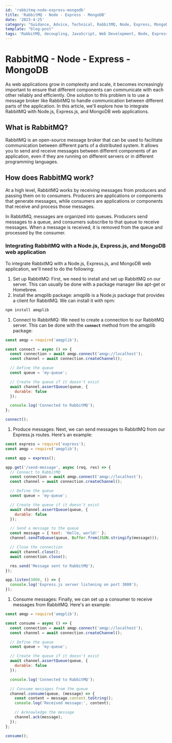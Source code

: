 ```yaml
---
id: 'rabbitmq-node-express-mongodb'
title: 'RabbitMQ - Node - Express - MongoDB'
date: '2023-4-25'
category: "Guidance, Advice, Technical, RabbitMQ, Node, Express, MongoDB"
template: "blog-post"
tags: 'RabbitMQ, decoupling, JavaScript, Web Development, Node, Express, MongoDB, Message Broker'
---
```


# RabbitMQ - Node - Express - MongoDB

As web applications grow in complexity and scale, it becomes increasingly important to ensure that different components can communicate with each other reliably and efficiently. One solution to this problem is to use a message broker like RabbitMQ to handle communication between different parts of the application. In this article, we'll explore how to integrate RabbitMQ with Node.js, Express.js, and MongoDB web applications.

## What is RabbitMQ?

RabbitMQ is an open-source message broker that can be used to facilitate communication between different parts of a distributed system. It allows you to send and receive messages between different components of an application, even if they are running on different servers or in different programming languages.

## How does RabbitMQ work?

At a high level, RabbitMQ works by receiving messages from producers and passing them on to consumers. Producers are applications or components that generate messages, while consumers are applications or components that receive and process those messages.

In RabbitMQ, messages are organized into queues. Producers send messages to a queue, and consumers subscribe to that queue to receive messages. When a message is received, it is removed from the queue and processed by the consumer.

### Integrating RabbitMQ with a Node.js, Express.js, and MongoDB web application

To integrate RabbitMQ with a Node.js, Express.js, and MongoDB web application, we'll need to do the following:

1. Set up RabbitMQ: First, we need to install and set up RabbitMQ on our server. This can usually be done with a package manager like apt-get or Homebrew.
2. Install the amqplib package: amqplib is a Node.js package that provides a client for RabbitMQ. We can install it with npm:

```bash
npm install amqplib
```

1. Connect to RabbitMQ: We need to create a connection to our RabbitMQ server. This can be done with the **`connect`** method from the amqplib package:

```javascript
const amqp = require('amqplib');

const connect = async () => {
  const connection = await amqp.connect('amqp://localhost');
  const channel = await connection.createChannel();

  // Define the queue
  const queue = 'my-queue';

  // Create the queue if it doesn't exist
  await channel.assertQueue(queue, {
    durable: false
  });

  console.log('Connected to RabbitMQ');
};

connect();
```

1. Produce messages: Next, we can send messages to RabbitMQ from our Express.js routes. Here's an example:

```javascript
const express = require('express');
const amqp = require('amqplib');

const app = express();

app.get('/send-message', async (req, res) => {
  // Connect to RabbitMQ
  const connection = await amqp.connect('amqp://localhost');
  const channel = await connection.createChannel();

  // Define the queue
  const queue = 'my-queue';

  // Create the queue if it doesn't exist
  await channel.assertQueue(queue, {
    durable: false
  });

  // Send a message to the queue
  const message = { text: 'Hello, world!' };
  channel.sendToQueue(queue, Buffer.from(JSON.stringify(message)));

  // Close the connection
  await channel.close();
  await connection.close();

  res.send('Message sent to RabbitMQ');
});

app.listen(3000, () => {
  console.log('Express.js server listening on port 3000');
});
```

1. Consume messages: Finally, we can set up a consumer to receive messages from RabbitMQ. Here's an example:

```javascript
const amqp = require('amqplib');

const consume = async () => {
  const connection = await amqp.connect('amqp://localhost');
  const channel = await connection.createChannel();

  // Define the queue
  const queue = 'my-queue';

  // Create the queue if it doesn't exist
  await channel.assertQueue(queue, {
    durable: false
  });

  console.log('Connected to RabbitMQ');

  // Consume messages from the queue
  channel.consume(queue, (message) => {
    const content = message.content.toString();
    console.log('Received message:', content);

    // Acknowledge the message
    channel.ack(message);
  });
};

consume();
```
